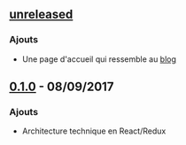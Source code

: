## [unreleased](https://gitlab.dnm.radiofrance.fr/cockpit/kami/compare/v0.1.0...HEAD)
### Ajouts
- Une page d'accueil qui ressemble au [blog](http://blog.eleven-labs.com) 


## [0.1.0](https://github.com/eleven-labs/codelabs/compare/4576249480fa46176af05b70fb781310583e839f...v0.1.0) - 08/09/2017
### Ajouts
- Architecture technique en React/Redux
